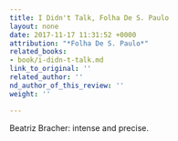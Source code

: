 ```yaml
---
title: I Didn't Talk, Folha De S. Paulo
layout: none
date: 2017-11-17 11:31:52 +0000
attribution: "*Folha De S. Paulo*"
related_books:
- book/i-didn-t-talk.md
link_to_original: ''
related_author: ''
nd_author_of_this_review: ''
weight: ''

---
```

Beatriz Bracher: intense and precise.